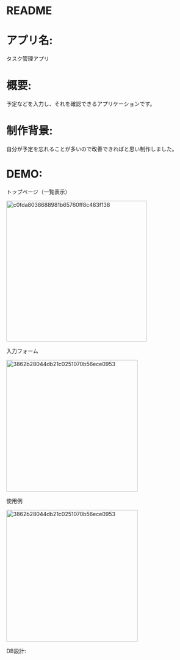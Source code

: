 # README

# アプリ名:

タスク管理アプリ
# 概要:

予定などを入力し、それを確認できるアプリケーションです。
# 制作背景:

自分が予定を忘れることが多いので改善できればと思い制作しました。
# DEMO:

トップページ（一覧表示）

<img width="368" alt="c0fda8038688981b65760ff8c483f138" src="https://user-images.githubusercontent.com/60650659/86476324-42f4ed00-bd81-11ea-9613-a6ccb82b98f4.png">

入力フォーム

<img width="344" alt="3862b28044db21c0251070b56ece0953" src="https://user-images.githubusercontent.com/60650659/86476711-05449400-bd82-11ea-8c74-d6fabc9c8b85.png">

使用例

<img width="344" alt="3862b28044db21c0251070b56ece0953" src="https://user-images.githubusercontent.com/60650659/86477046-a0d60480-bd82-11ea-92c6-c5d1a2e14b91.png">

DB設計:

